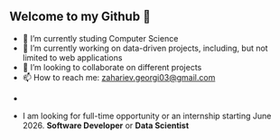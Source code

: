 ## Welcome to my Github 👋

- 🌱 I’m currently studing Computer Science
- 🔭 I’m currently working on data-driven projects, including, but not limited to web applications
- 👯 I’m looking to collaborate on different projects 
- 📫 How to reach me: zahariev.georgi03@gmail.com

*
- I am looking for full-time opportunity or an internship starting June 2026.
  **Software Developer** or **Data Scientist**
